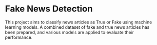 # Fake News Detection

This project aims to classify news articles as True or Fake using machine learning models. A combined dataset of fake and true news articles has been prepared, and various models are applied to evaluate their performance.
